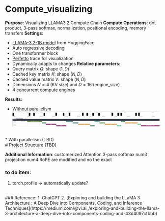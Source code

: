 ﻿# Compute_visualizing

**Purpose**: Visualizing LLAMA3.2 Compute Chain
**Compute Operations**: dot product, 3-pass softmax, normalization, positional encoding, memory transfers
**Settings**: 
* [LLAMA-3.2-1B model](https://huggingface.co/meta-llama/Llama-3.2-1B) from HuggingFace
* Auto regressive decoding
* One transformer block
* [Perfetto](https://ui.perfetto.dev/) trace for visualization
* Dynamically adapts to changes
**Relative parameters**:
* Query matrix $Q$: shape $(1, D)$
* Cached key matrix $K$: shape $(N, D)$
* Cached value matrix $V$: shape $(N, D)$
* Dimensions $N=4$ (KV size) and $D=16$ (engine_size)
* 4 concurrent compute engines

**Results**:
* Without parallelism
![without parallelism.jpg](/no_parallelism.jpg)
<br/>
* With parallelism
(TBD)


<br/>
# Project Structure
(TBD)

**Additional Information**: 
customerized Attention
3-pass softmax
num3 projection num4 RoPE are modified and no the exact



### to do item:
1. torch.profile → automatically update?

<br/>
### Reference:
1. ChatGPT
2. [Exploring and building the LLaMA 3 Architecture : A Deep Dive into Components, Coding, and Inference Techniques](https://medium.com/@vi.ai_/exploring-and-building-the-llama-3-architecture-a-deep-dive-into-components-coding-and-43d4097cfbbb)
